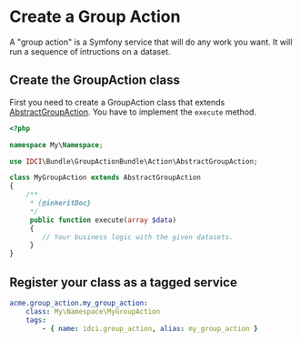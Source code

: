 # Create a Group Action

A "group action" is a Symfony service that will do any work you want. It will run a sequence of intructions on a dataset.

Create the GroupAction class
----------------------------

First you need to create a GroupAction class that extends [AbstractGroupAction](../../Action/AbstractGroupAction).
You have to implement the `execute` method.

```php
<?php

namespace My\Namespace;

use IDCI\Bundle\GroupActionBundle\Action\AbstractGroupAction;

class MyGroupAction extends AbstractGroupAction
{
    /**
     * {@inheritDoc}
     */
     public function execute(array $data)
     {
        // Your business logic with the given datasets.
     }
}
```

Register your class as a tagged service
---------------------------------------

```yml
acme.group_action.my_group_action:
    class: My\Namespace\MyGroupAction
    tags:
        - { name: idci.group_action, alias: my_group_action }
```
